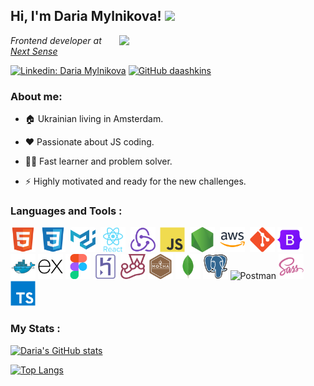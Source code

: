 <h2> Hi, I'm Daria Mylnikova! <img src="https://media.giphy.com/media/24FIhU6feRweuAnN7O/giphy.gif" width="50"></h2>
<img align='right' src="https://media.giphy.com/media/Vf3ZKdillTMOOaOho0/giphy.gif" width="330">
<p><em>Frontend developer at <a href="https://www.next-sense.com/">Next Sense</a></em></p>

[![Linkedin: Daria Mylnikova](https://img.shields.io/badge/-Daria&#160;Mylnikova-blue?style=flat-square&logo=Linkedin&logoColor=white&link=https://www.linkedin.com/in/daria-mylnikova/)](https://www.linkedin.com/in/daria-mylnikova/)
[![GitHub daashkins](https://img.shields.io/github/followers/daashkins?label=follow&style=social)](https://github.com/daashkins)


<h3> About me:</h3>

- :house: Ukrainian living in Amsterdam.

- :heart: Passionate about JS coding.

- :woman_technologist: Fast learner and problem solver.

- :zap: Highly motivated and ready for the new challenges.


### Languages and Tools :

<div>
  <img src="https://github.com/devicons/devicon/blob/master/icons/html5/html5-original.svg" title="HTML5" alt="HTML5" width="40" height="40"/>&nbsp;
  <img src="https://github.com/devicons/devicon/blob/master/icons/css3/css3-original.svg" title="CSS" alt="CSS" width="40" height="40"/>&nbsp;
  <img src="https://github.com/devicons/devicon/blob/master/icons/materialui/materialui-original.svg" title="Material UI" alt="Material UI" width="40" height="40"/>&nbsp;
   <img src="https://github.com/devicons/devicon/blob/master/icons/react/react-original-wordmark.svg" title="React" alt="React" width="40" height="40"/>&nbsp;
  <img src="https://github.com/devicons/devicon/blob/master/icons/redux/redux-original.svg" title="Redux" alt="Redux " width="40" height="40"/>&nbsp;
  <img src="https://github.com/devicons/devicon/blob/master/icons/javascript/javascript-original.svg" title="JavaScript" alt="JavaScript" width="40" height="40"/>&nbsp;
  <img src="https://github.com/devicons/devicon/blob/master/icons/nodejs/nodejs-original.svg" title="NodeJS" alt="NodeJS" width="40" height="40"/>&nbsp;
  <img src="https://github.com/devicons/devicon/blob/master/icons/amazonwebservices/amazonwebservices-original.svg" title="AWS" alt="AWS" width="40" height="40"/>&nbsp;
  <img src="https://github.com/devicons/devicon/blob/master/icons/git/git-original.svg" title="Git" **alt="Git" width="40" height="40"/>
  <img src="https://github.com/devicons/devicon/blob/master/icons/bootstrap/bootstrap-original.svg" title="Bootstrap" alt="Bootstrap" width="40" height="40"/> 
 <img src="https://github.com/devicons/devicon/blob/master/icons/docker/docker-original.svg" title="Docker" alt="Docker" width="40" height="40"/>
 <img src="https://github.com/devicons/devicon/blob/master/icons/express/express-original.svg" title="Express" alt="Express" width="40" height="40"/>
 <img src="https://github.com/devicons/devicon/blob/master/icons/figma/figma-original.svg" title="Figma" alt="Figma" width="40" height="40"/>
 <img src="https://github.com/devicons/devicon/blob/master/icons/heroku/heroku-original.svg" title="Heroku" alt="Heroku" width="40" height="40"/>
 <img src="https://github.com/devicons/devicon/blob/master/icons/jest/jest-plain.svg" title="Jest" alt="Jest" width="40" height="40"/>
 <img src="https://github.com/devicons/devicon/blob/master/icons/mocha/mocha-plain.svg" title="Mocha" alt="Mocha" width="40" height="40"/>
 <img src="https://github.com/devicons/devicon/blob/master/icons/mongodb/mongodb-original.svg" title="Mongodb" alt="Mongodb" width="40" height="40"/>
 <img src="https://github.com/devicons/devicon/blob/master/icons/postgresql/postgresql-original.svg" title="Postgresql" alt="Postgresql" width="40" height="40"/>
 <img src="https://www.vectorlogo.zone/logos/getpostman/getpostman-icon.svg" title="Postman" alt="Postman" width="40" height="40"/>
 <img src="https://github.com/devicons/devicon/blob/master/icons/sass/sass-original.svg" title="Sass" alt="Sass" width="40" height="40"/>
 <img src="https://github.com/devicons/devicon/blob/master/icons/typescript/typescript-original.svg" title="Typescript" alt="Typescript" width="40" height="40"/>
</div>

### My Stats :

[![Daria's GitHub stats](https://github-readme-stats.vercel.app/api?username=daashkins&count_private=true&show_icons=true&theme=radical)](https://github.com/daashkins/github-readme-stats)

[![Top Langs](https://github-readme-stats.vercel.app/api/top-langs/?username=daashkins&show_icons=true&theme=radical)](https://github.com/daashkins/github-readme-stats)

